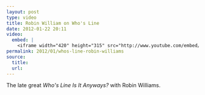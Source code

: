 ```yaml
---
layout: post
type: video
title: Robin William on Who's Line
date: 2012-01-22 20:11
video: 
  embed: |
    <iframe width="420" height="315" src="http://www.youtube.com/embed/R1V034GX9fk" frameborder="0" allowfullscreen></iframe>
permalink: 2012/01/whos-line-robin-williams
source: 
  title: 
  url: 
---
```


The late great _Who's Line Is It Anyways?_ with Robin Williams.
